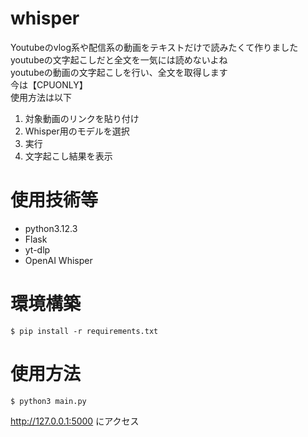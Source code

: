# whisper
Youtubeのvlog系や配信系の動画をテキストだけで読みたくて作りました  
youtubeの文字起こしだと全文を一気には読めないよね    
youtubeの動画の文字起こしを行い、全文を取得します  
今は【CPUONLY】  
使用方法は以下
1. 対象動画のリンクを貼り付け
2. Whisper用のモデルを選択
3. 実行
4. 文字起こし結果を表示

# 使用技術等
- python3.12.3
- Flask
- yt-dlp
- OpenAI Whisper

# 環境構築
```
$ pip install -r requirements.txt
```
# 使用方法
```
$ python3 main.py
```
http://127.0.0.1:5000
にアクセス